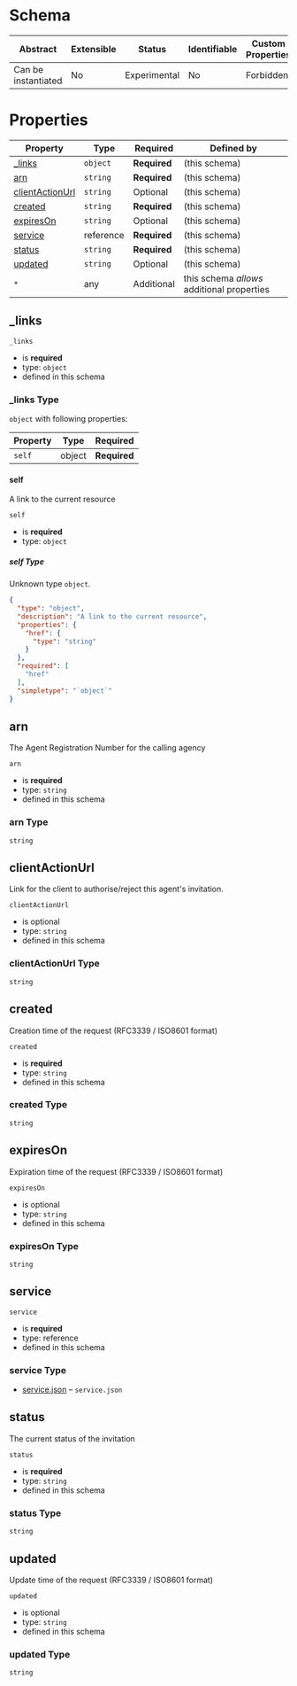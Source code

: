 
#  Schema

| Abstract | Extensible | Status | Identifiable | Custom Properties | Additional Properties | Defined In |
|----------|------------|--------|--------------|-------------------|-----------------------|------------|
| Can be instantiated | No | Experimental | No | Forbidden | Permitted | [invitation.json](invitation.json) |

#  Properties

| Property                            | Type | Required | Defined by |
|-------------------------------------|------|----------|------------|
| [_links](#_links)                   | `object` | **Required** |  (this schema) |
| [arn](#arn)                         | `string` | **Required** |  (this schema) |
| [clientActionUrl](#clientactionurl) | `string` | Optional |  (this schema) |
| [created](#created)                 | `string` | **Required** |  (this schema) |
| [expiresOn](#expireson)             | `string` | Optional |  (this schema) |
| [service](#service)                 | reference | **Required** |  (this schema) |
| [status](#status)                   | `string` | **Required** |  (this schema) |
| [updated](#updated)                 | `string` | Optional |  (this schema) |
| `*`                                 | any | Additional | this schema *allows* additional properties |

## _links


`_links`
* is **required**
* type: `object`
* defined in this schema

### _links Type


`object` with following properties:


| Property | Type | Required |
|----------|------|----------|
| `self`| object | **Required** |



#### self

A link to the current resource

`self`
* is **required**
* type: `object`

##### self Type

Unknown type `object`.

```json
{
  "type": "object",
  "description": "A link to the current resource",
  "properties": {
    "href": {
      "type": "string"
    }
  },
  "required": [
    "href"
  ],
  "simpletype": "`object`"
}
```










## arn

The Agent Registration Number for the calling agency

`arn`
* is **required**
* type: `string`
* defined in this schema

### arn Type


`string`






## clientActionUrl

Link for the client to authorise/reject this agent's invitation.

`clientActionUrl`
* is optional
* type: `string`
* defined in this schema

### clientActionUrl Type


`string`






## created

Creation time of the request (RFC3339 / ISO8601 format)

`created`
* is **required**
* type: `string`
* defined in this schema

### created Type


`string`






## expiresOn

Expiration time of the request (RFC3339 / ISO8601 format)

`expiresOn`
* is optional
* type: `string`
* defined in this schema

### expiresOn Type


`string`






## service


`service`
* is **required**
* type: reference
* defined in this schema

### service Type


* [service.json](service.md) – `service.json`





## status

The current status of the invitation

`status`
* is **required**
* type: `string`
* defined in this schema

### status Type


`string`






## updated

Update time of the request (RFC3339 / ISO8601 format)

`updated`
* is optional
* type: `string`
* defined in this schema

### updated Type

`string`






